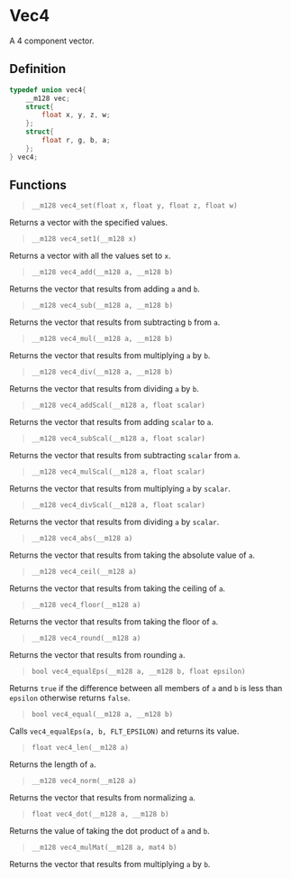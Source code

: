 # Vec4

A 4 component vector.

## Definition

```c
typedef union vec4{
	__m128 vec;
	struct{
		float x, y, z, w;
	};
	struct{
		float r, g, b, a;
	};
} vec4;
```

## Functions

>`__m128 vec4_set(float x, float y, float z, float w)`

Returns a vector with the specified values.

>`__m128 vec4_set1(__m128 x)`

Returns a vector with all the values set to `x`.

>`__m128 vec4_add(__m128 a, __m128 b)`

Returns the vector that results from adding `a` and `b`.

>`__m128 vec4_sub(__m128 a, __m128 b)`

Returns the vector that results from subtracting `b` from `a`.

>`__m128 vec4_mul(__m128 a, __m128 b)`

Returns the vector that results from multiplying `a` by `b`.

>`__m128 vec4_div(__m128 a, __m128 b)`

Returns the vector that results from dividing `a` by `b`.

>`__m128 vec4_addScal(__m128 a, float scalar)`

Returns the vector that results from adding `scalar` to `a`.

>`__m128 vec4_subScal(__m128 a, float scalar)`

Returns the vector that results from subtracting `scalar` from `a`.

>`__m128 vec4_mulScal(__m128 a, float scalar)`

Returns the vector that results from multiplying `a` by `scalar`.

>`__m128 vec4_divScal(__m128 a, float scalar)`

Returns the vector that results from dividing `a` by `scalar`.

>`__m128 vec4_abs(__m128 a)`

Returns the vector that results from taking the absolute value of `a`.

>`__m128 vec4_ceil(__m128 a)`

Returns the vector that results from taking the ceiling of `a`.

>`__m128 vec4_floor(__m128 a)`

Returns the vector that results from taking the floor of `a`.

>`__m128 vec4_round(__m128 a)`

Returns the vector that results from rounding `a`.

>`bool vec4_equalEps(__m128 a, __m128 b, float epsilon)`

Returns `true` if the difference between all members of `a` and `b` is less
than `epsilon` otherwise returns `false`.

>`bool vec4_equal(__m128 a, __m128 b)`

Calls `vec4_equalEps(a, b, FLT_EPSILON)` and returns its value.

>`float vec4_len(__m128 a)`

Returns the length of `a`.

>`__m128 vec4_norm(__m128 a)`

Returns the vector that results from normalizing `a`.

>`float vec4_dot(__m128 a, __m128 b)`

Returns the value of taking the dot product of `a` and `b`.

>`__m128 vec4_mulMat(__m128 a, mat4 b)`

Returns the vector that results from multiplying `a` by `b`.
